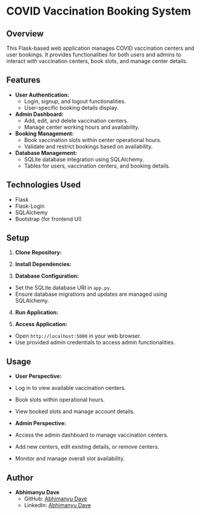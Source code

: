 # COVID Vaccination Booking System

## Overview

This Flask-based web application manages COVID vaccination centers and user bookings. It provides functionalities for both users and admins to interact with vaccination centers, book slots, and manage center details.

## Features

- **User Authentication:**
  - Login, signup, and logout functionalities.
  - User-specific booking details display.
- **Admin Dashboard:**
  - Add, edit, and delete vaccination centers.
  - Manage center working hours and availability.
- **Booking Management:**
  - Book vaccination slots within center operational hours.
  - Validate and restrict bookings based on availability.
- **Database Management:**
  - SQLite database integration using SQLAlchemy.
  - Tables for users, vaccination centers, and booking details.

## Technologies Used

- Flask
- Flask-Login
- SQLAlchemy
- Bootstrap (for frontend UI)

## Setup

1. **Clone Repository:**

2. **Install Dependencies:**

3. **Database Configuration:**
- Set the SQLite database URI in `app.py`.
- Ensure database migrations and updates are managed using SQLAlchemy.

4. **Run Application:**

5. **Access Application:**
- Open `http://localhost:5000` in your web browser.
- Use provided admin credentials to access admin functionalities.

## Usage

- **User Perspective:**
- Log in to view available vaccination centers.
- Book slots within operational hours.
- View booked slots and manage account details.

- **Admin Perspective:**
- Access the admin dashboard to manage vaccination centers.
- Add new centers, edit existing details, or remove centers.
- Monitor and manage overall slot availability.

## Author
- **Abhimanyu Dave**
  - GitHub: [Abhimanyu Dave](https://github.com/AbhiD98)
  - LinkedIn: [Abhimanyu Dave](https://www.linkedin.com/in/abhimanyu-dave-9b1038175/)
